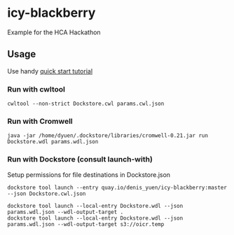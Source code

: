 # icy-blackberry
Example for the HCA Hackathon

## Usage

Use handy [quick start tutorial](https://github.com/ngs-docs/2017-cloud-workflows-misc/blob/master/install-and-run-with-dockstore.md)

### Run with cwltool

```
cwltool --non-strict Dockstore.cwl params.cwl.json
```

### Run with Cromwell

```
java -jar /home/dyuen/.dockstore/libraries/cromwell-0.21.jar run Dockstore.wdl params.wdl.json
```

### Run with Dockstore (consult launch-with)

Setup permissions for file destinations in Dockstore.json 


```
dockstore tool launch --entry quay.io/denis_yuen/icy-blackberry:master --json Dockstore.cwl.json
```

```
dockstore tool launch --local-entry Dockstore.wdl --json params.wdl.json --wdl-output-target .
dockstore tool launch --local-entry Dockstore.wdl --json params.wdl.json --wdl-output-target s3://oicr.temp
```
